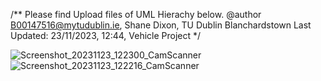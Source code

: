 /** Please find Upload files of UML Hierachy below.
@author B00147516@mytudublin.ie, Shane Dixon, TU Dublin Blanchardstown
Last Updated: 23/11/2023, 12:44, Vehicle Project */

    
![Screenshot_20231123_122300_CamScanner](https://github.com/markdeegan/DTAI-3-OOAAd-Shared/assets/146944056/7f9a249c-99c3-4116-8ce7-14d319cec057)
![Screenshot_20231123_122216_CamScanner](https://github.com/markdeegan/DTAI-3-OOAAd-Shared/assets/146944056/f0a70ed0-cf31-497c-8c44-44105bcbbfaa)

